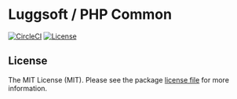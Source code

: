 # Luggsoft / PHP Common

[![CircleCI][img-circleci]][www-circleci]
[![License][img-license]][www-license]

## License

The MIT License (MIT). Please see the package [license file][www-license] for more information.

[www-circleci]: https://circleci.com/gh/luggsoft/php-common
[img-circleci]: https://circleci.com/gh/luggsoft/php-common.svg?style=shield&circle-token=5bb1260011c480072abf0a8ef9fa1b5ad5ad6af5
[www-license]: LICENSE.md
[img-license]: https://img.shields.io/badge/license-MIT-blue.svg
